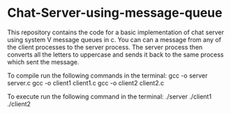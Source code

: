 # Chat-Server-using-message-queue
This repository contains the code for a basic implementation of chat server using system V message queues in c.
You can can a message from any of the client processes to the server process. The server process then converts all the letters to uppercase and sends it back to the
same process which sent the message.


To compile run the following commands in the terminal:
gcc -o server server.c
gcc -o client1 client1.c
gcc -o client2 client2.c

To execute run the following command in the terminal:
./server
./client1
./client2
